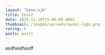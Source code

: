 ```yaml
---
layout: "base.njk"
title: test2
date: 2024-11-20T15:00:00.000Z
thumbnail: /images/uploads/ayumi-logo.png
rating: 5
posts: posts
---
```

asdfasdfasdf
